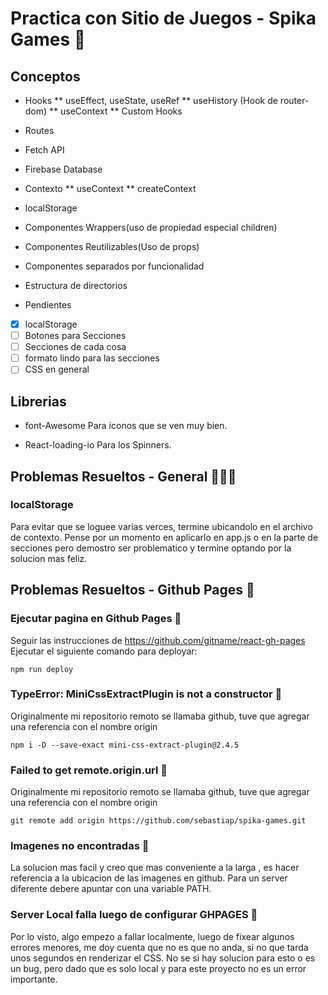 # Practica con Sitio de Juegos - Spika Games 🧩


## Conceptos

* Hooks
** useEffect, useState, useRef
** useHistory (Hook de router-dom)
** useContext
** Custom Hooks
* Routes

* Fetch API
* Firebase Database

* Contexto
** useContext
** createContext

* localStorage

* Componentes Wrappers(uso de propiedad especial children)
* Componentes Reutilizables(Uso de props)
* Componentes separados por funcionalidad
* Estructura de directorios


* Pendientes
- [x] localStorage
- [ ]  Botones para Secciones
- [ ]  Secciones de cada cosa
- [ ]  formato lindo para las secciones
- [ ]  CSS en general 

## Librerias
* font-Awesome
Para iconos que se ven muy bien.

* React-loading-io
Para los Spinners.

## Problemas Resueltos - General 🐛🦗🐞
### localStorage  
Para evitar que se loguee varias verces, termine ubicandolo en el archivo de contexto. Pense por un momento en aplicarlo en app.js o en la parte de secciones pero demostro ser 
problematico y termine optando por la solucion mas feliz.

## Problemas Resueltos - Github Pages 🐛

### Ejecutar pagina en Github Pages 🦋
Seguir las instrucciones de https://github.com/gitname/react-gh-pages
Ejecutar el siguiente comando para deployar:
~~~
npm run deploy
~~~

### TypeError: MiniCssExtractPlugin is not a constructor 🦋
Originalmente mi repositorio remoto se llamaba github, tuve que agregar una referencia con el nombre origin
~~~
npm i -D --save-exact mini-css-extract-plugin@2.4.5
~~~

### Failed to get remote.origin.url 🦋
Originalmente mi repositorio remoto se llamaba github, tuve que agregar una referencia con el nombre origin
~~~
git remote add origin https://github.com/sebastiap/spika-games.git
~~~

### Imagenes no encontradas 🐜
La solucion mas facil y creo que mas conveniente a la larga , es hacer referencia a la ubicacion de las imagenes en github. Para un server diferente debere apuntar con
una variable PATH.

### Server Local falla luego de configurar GHPAGES 🐜
Por lo visto, algo empezo a fallar localmente, luego de fixear algunos errores menores, me doy cuenta que no es que no anda, si no que tarda unos segundos en renderizar el CSS.
No se si hay solucion para esto o es un bug, pero dado que es solo local y para este proyecto no es un error importante.